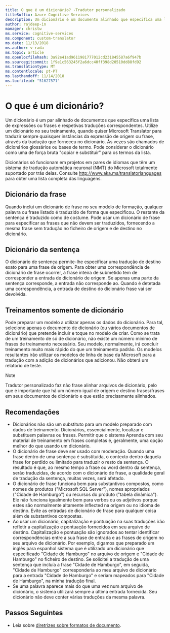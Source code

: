 ```yaml
---
title: O que é um dicionário? -Tradutor personalizado
titleSuffix: Azure Cognitive Services
description: Um dicionário é um documento alinhado que especifica uma lista de expressões ou frases (e respetivas traduções) que pretende que sempre Microsoft Translator para traduzir da mesma forma. Por vezes, também são chamados de dicionários glossários ou bases de termo.
author: rajdeep-in
manager: christw
ms.service: cognitive-services
ms.component: custom-translator
ms.date: 11/13/2018
ms.author: v-rada
ms.topic: article
ms.openlocfilehash: 3a92e41ad9611981777012cd231845587a6f947b
ms.sourcegitcommit: 1f9e1c563245f2a6dcc40ff398d20510dd88fd92
ms.translationtype: MT
ms.contentlocale: pt-PT
ms.lasthandoff: 11/14/2018
ms.locfileid: "51627571"
---
```

# <a name="what-is-a-dictionary"></a>O que é um dicionário?

Um dicionário é um par alinhado de documentos que especifica uma lista de expressões ou frases e respetivas traduções correspondentes. Utilize um dicionário no seu treinamento, quando quiser Microsoft Translator para traduzir sempre quaisquer instâncias da expressão de origem ou frase, através da tradução que forneceu no dicionário. Às vezes são chamados de dicionários glossários ou bases de termo. Pode considerar o dicionário como uma de força bruta "copiar e substituir" para os termos da lista.

Dicionários só funcionam em projetos em pares de idiomas que têm um sistema de tradução automática neuronal (NMT) do Microsoft totalmente suportado por trás delas. Consulte http://www.aka.ms/translatorlanguages para obter uma lista completa das linguagens.

## <a name="phrase-dictionary"></a>Dicionário da frase 
Quando inclui um dicionário de frase no seu modelo de formação, qualquer palavra ou frase listado é traduzido de forma que especificou. O restante da sentença é traduzido como de costume. Pode usar um dicionário de frase para especificar as frases que não devem ser traduzidos, fornecendo a mesma frase sem tradução no ficheiro de origem e de destino no dicionário.

## <a name="sentence-dictionary"></a>Dicionário da sentença
O dicionário de sentença permite-lhe especificar uma tradução de destino exato para uma frase de origem. Para obter uma correspondência de dicionário de frase ocorrer, a frase inteira de submetido tem de corresponder a entrada de dicionário de origem.  Se apenas uma parte da sentença corresponde, a entrada não corresponde ao.  Quando é detetada uma correspondência, a entrada de destino do dicionário frase vai ser devolvida.

## <a name="dictionary-only-trainings"></a>Treinamentos somente de dicionário
Pode preparar um modelo a utilizar apenas os dados do dicionário. Para tal, selecione apenas o documento de dicionário (ou vários documentos de dicionário) que pretende incluir e toque no modelo de criar. Como se trata de um treinamento de só de dicionário, não existe um número mínimo de frases de treinamento necessário. Seu modelo, normalmente, irá concluir treinamento muito mais rápido do que um treinamento padrão.  Os modelos resultantes irão utilizar os modelos de linha de base da Microsoft para a tradução com a adição de dicionários que adicionou.  Não obterá um relatório de teste.

>[!Note]
>Tradutor personalizado faz não frase alinhar arquivos de dicionário, pelo que é importante que há um número igual de origem e destino frases/frases em seus documentos de dicionário e que estão precisamente alinhados.

## <a name="recommendations"></a>Recomendações

- Dicionários não são um substituto para um modelo preparado com dados de treinamento.  Dicionários, essencialmente, localizar e substituem palavras ou frases.  Permitir que o sistema Aprenda com seu material de treinamento em frases completas é, geralmente, uma opção melhor do que usando um dicionário. 
- O dicionário de frase deve ser usado com moderação. Quando uma frase dentro de uma sentença é substituída, o contexto dentro daquela frase for perdido ou limitado para traduzir o resto da sentença. O resultado é que, ao mesmo tempo a frase ou word dentro da sentença, serão traduzidas, de acordo com o dicionário de frase, a qualidade geral de tradução da sentença, muitas vezes, será afetado.
- O dicionário de frase funciona bem para substantivos compostos, como nomes de produtos ("Microsoft SQL Server"), nomes apropriados ("Cidade de Hamburgo") ou recursos do produto ("tabela dinâmica"). Ele não funciona igualmente bem para verbos ou os adjetivos porque estes são normalmente altamente inflected na origem ou no idioma de destino. Evite as entradas de dicionário de frase para qualquer coisa além de substantivos compostas. 
- Ao usar um dicionário, capitalização e pontuação na suas traduções irão refletir a capitalização e pontuação fornecidos em seu arquivo de destino. Capitalização e pontuação são ignorados ao tentar identificar correspondências entre a sua frase de entrada e as frases de origem no seu arquivo de dicionário. Por exemplo, digamos que preparado um inglês para espanhol sistema que é utilizado um dicionário que especificado "Cidade de Hamburgo" no arquivo de origem e "Cidade de Hamburgo" no ficheiro de destino. Se solicitei a tradução de uma sentença que incluía a frase "Cidade de Hamburgo", em seguida, "Cidade de Hamburgo" corresponderia ao meu arquivo de dicionário para a entrada "Cidade de Hamburgo" e seriam mapeados para "Cidade de Hamburgo", na minha tradução final.
- Se uma palavra aparece mais do que uma vez num arquivo de dicionário, o sistema utilizará sempre a última entrada fornecida. Seu dicionário não deve conter várias traduções da mesma palavra.

## <a name="next-steps"></a>Passos Seguintes

- Leia sobre [diretrizes sobre formatos de documento](document-formats-naming-convention.md).